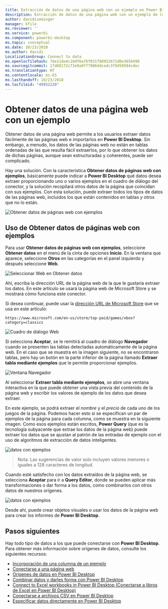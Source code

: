 ```yaml
---
title: Extracción de datos de una página web con un ejemplo en Power BI Desktop
description: Extracción de datos de una página web con un ejemplo de lo que se desea extraer
author: davidiseminger
manager: kfile
ms.reviewer: ''
ms.service: powerbi
ms.component: powerbi-desktop
ms.topic: conceptual
ms.date: 10/23/2018
ms.author: davidi
LocalizationGroup: Connect to data
ms.openlocfilehash: 7de11de4c10df6a76f031f88952671d0e365b498
ms.sourcegitcommit: 17d68172c73e9a9ff7966ddcedc3f8450584cdec
ms.translationtype: HT
ms.contentlocale: es-ES
ms.lasthandoff: 10/23/2018
ms.locfileid: "49952220"
---
```

# <a name="get-data-from-a-web-page-by-providing-an-example"></a>Obtener datos de una página web con un ejemplo

Obtener datos de una página web permite a los usuarios extraer datos fácilmente de las páginas web e importarlos en **Power BI Desktop**. Sin embargo, a menudo, los datos de las páginas web no están en tablas ordenadas de las que resulta fácil extraerlos, por lo que obtener los datos de dichas páginas, aunque sean estructuradas y coherentes, puede ser complicado. 

Hay una solución. Con la característica **Obtener datos de páginas web con ejemplos**, básicamente puede indicar a **Power BI Desktop** qué datos desea extraer proporcionando uno o varios ejemplos en el cuadro de diálogo del conector, y la solución recopilará otros datos de la página que coincidan con sus ejemplos. Con esta solución, puede extraer todos los tipos de datos de las páginas web, incluidos los que están contenidos en tablas *y* otros que no lo están. 

![Obtener datos de páginas web con ejemplos](media/desktop-connect-to-web-by-example/web-by-example_01.png)



## <a name="using-get-data-from-web-by-example"></a>Uso de Obtener datos de páginas web con ejemplos

Para usar **Obtener datos de páginas web con ejemplos**, seleccione **Obtener datos** en el menú de la cinta de opciones **Inicio**. En la ventana que aparece, seleccione **Otros** en las categorías en el panel izquierdo y después seleccione **Web**.

![Seleccionar Web en Obtener datos](media/desktop-connect-to-web-by-example/web-by-example_03.png)

Ahí, escriba la dirección URL de la página web de la que le gustaría extraer los datos. En este artículo se usará la página web de Microsoft Store y se mostrará cómo funciona este conector. 

Si desea continuar, puede usar la [dirección URL de Microsoft Store](https://www.microsoft.com/en-us/store/top-paid/games/xbox?category=classics) que se usa en este artículo:

    https://www.microsoft.com/en-us/store/top-paid/games/xbox?category=classics

![Cuadro de diálogo Web](media/desktop-connect-to-web-by-example/web-by-example_04.png)

Si selecciona **Aceptar**, se le remitirá al cuadro de diálogo **Navegador** cuando se presenten las tablas detectadas automáticamente de la página web. En el caso que se muestra en la imagen siguiente, no se encontraron tablas, pero hay un botón en la parte inferior de la página llamado **Extraer tabla mediante ejemplos** que le permite proporcionar ejemplos.


![Ventana Navegador](media/desktop-connect-to-web-by-example/web-by-example_05.png)

Al seleccionar **Extraer tabla mediante ejemplos**, se abre una ventana interactiva en la que puede obtener una vista previa del contenido de la página web y escribir los valores de ejemplo de los datos que desea extraer. 

En este ejemplo, se podrá extraer el *nombre* y el *precio* de cada uno de los juegos de la página. Podemos hacer esto si se especifican un par de ejemplos de la página para cada columna, como se muestra en la siguiente imagen. Como esos ejemplos están escritos, **Power Query** (que es la tecnología subyacente que extrae los datos de la página web) puede extraer los datos que se ajustan al patrón de las entradas de ejemplo con el uso de algoritmos de extracción de datos inteligentes.

![datos con ejemplos](media/desktop-connect-to-web-by-example/web-by-example_06.png)

> Nota: Las sugerencias de valor solo incluyen valores menores o iguales a 128 caracteres de longitud.

Cuando esté satisfecho con los datos extraídos de la página web, se selecciona **Aceptar** para ir a **Query Editor**, donde se pueden aplicar más transformaciones o dar forma a los datos, como combinarlos con otros datos de nuestros orígenes.

![datos con ejemplos](media/desktop-connect-to-web-by-example/web-by-example_07.png)

Desde ahí, puede crear objetos visuales o usar los datos de la página web para crear los informes de **Power BI Desktop**.


## <a name="next-steps"></a>Pasos siguientes
Hay todo tipo de datos a los que puede conectarse con **Power BI Desktop**. Para obtener más información sobre orígenes de datos, consulte los siguientes recursos:

* [Incorporación de una columna de un ejemplo](desktop-add-column-from-example.md)
* [Conectarse a una página web](desktop-connect-to-web.md)
* [Orígenes de datos en Power BI Desktop](desktop-data-sources.md)
* [Combinar datos y darles forma con Power BI Desktop](desktop-shape-and-combine-data.md)
* [Connect to Excel workbooks in Power BI Desktop (Conectarse a libros de Excel en Power BI Desktop)](desktop-connect-excel.md)   
* [Conectarse a archivos CSV en Power BI Desktop](desktop-connect-csv.md)   
* [Especificar datos directamente en Power BI Desktop](desktop-enter-data-directly-into-desktop.md)   

